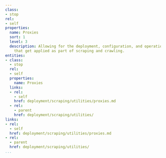 ```yaml
---
class:
- stop
rel:
- self
properties:
  name: Proxies
  sort: 1
  level: 3
  description: Allowing for the deployment, configuration, and operation of proxies
    that get applied as part of scraping and crawling.
entities:
- class:
  - stop
  rel:
  - self
  properties:
    name: Proxies
  links:
  - rel:
    - self
    href: deployment/scraping/utilities/proxies.md
  - rel:
    - parent
    href: deployment/scraping/utilities/
links:
- rel:
  - self
  href: deployment/scraping/utilities/proxies.md
- rel:
  - parent
  href: deployment/scraping/utilities/
...
```

